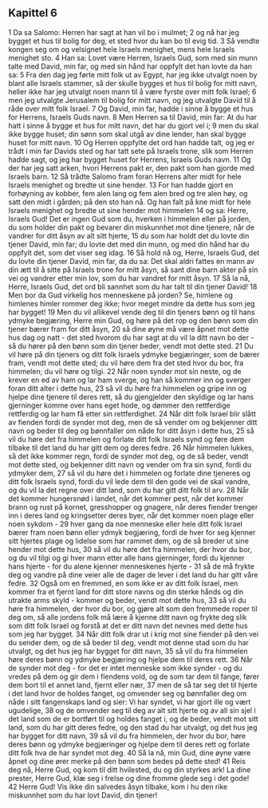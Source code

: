 ## Kapittel 6

1 Da sa Salomo: Herren har sagt at han vil bo i mulmet;
2 og nå har jeg bygget et hus til bolig for deg, et sted hvor du kan bo til evig tid.
3 Så vendte kongen seg om og velsignet hele Israels menighet, mens hele Israels menighet sto.
4 Han sa: Lovet være Herren, Israels Gud, som med sin munn talte med David, min far, og med sin hånd har oppfylt det han lovte da han sa:
5 Fra den dag jeg førte mitt folk ut av Egypt, har jeg ikke utvalgt noen by blant alle Israels stammer, så der skulle bygges et hus til bolig for mitt navn, heller ikke har jeg utvalgt noen mann til å være fyrste over mitt folk Israel;
6 men jeg utvalgte Jerusalem til bolig for mitt navn, og jeg utvalgte David til å råde over mitt folk Israel.
7 Og David, min far, hadde i sinne å bygge et hus for Herrens, Israels Guds navn.
8 Men Herren sa til David, min far: At du har hatt i sinne å bygge et hus for mitt navn, det har du gjort vel i;
9 men du skal ikke bygge huset; din sønn som skal utgå av dine lender, han skal bygge huset for mitt navn.
10 Og Herren oppfylte det ord han hadde talt, og jeg er trådt i min far Davids sted og har tatt sete på Israels trone, slik som Herren hadde sagt, og jeg har bygget huset for Herrens, Israels Guds navn.
11 Og der har jeg satt arken, hvori Herrens pakt er, den pakt som han gjorde med Israels barn.
12 Så trådte Salomo fram foran Herrens alter midt for hele Israels menighet og bredte ut sine hender.
13 For han hadde gjort en forhøyning av kobber, fem alen lang og fem alen bred og tre alen høy, og satt den midt i gården; på den sto han nå. Og han falt på kne midt for hele Israels menighet og bredte ut sine hender mot himmelen
14 og sa: Herre, Israels Gud! Det er ingen Gud som du, hverken i himmelen eller på jorden, du som holder din pakt og bevarer din miskunnhet mot dine tjenere, når de vandrer for ditt åsyn av alt sitt hjerte,
15 du som har holdt det du lovte din tjener David, min far; du lovte det med din munn, og med din hånd har du oppfylt det, som det viser seg idag.
16 Så hold nå og, Herre, Israels Gud, det du lovte din tjener David, min far, da du sa: Det skal aldri fattes en mann av din ætt til å sitte på Israels trone for mitt åsyn, så sant dine barn akter på sin vei og vandrer etter min lov, som du har vandret for mitt åsyn.
17 Så la nå, Herre, Israels Gud, det ord bli sannhet som du har talt til din tjener David!
18 Men bor da Gud virkelig hos menneskene på jorden? Se, himlene og himlenes himler rommer deg ikke; hvor meget mindre da dette hus som jeg har bygget!
19 Men du vil allikevel vende deg til din tjeners bønn og til hans ydmyke begjæring, Herre min Gud, og høre på det rop og den bønn som din tjener bærer fram for ditt åsyn,
20 så dine øyne må være åpnet mot dette hus dag og natt - det sted hvorom du har sagt at du vil la ditt navn bo der - så du hører på den bønn som din tjener beder, vendt mot dette sted.
21 Du vil høre på din tjeners og ditt folk Israels ydmyke begjæringer, som de bærer fram, vendt mot dette sted; du vil høre dem fra det sted hvor du bor, fra himmelen; du vil høre og tilgi.
22 Når noen synder mot sin neste, og de krever en ed av ham og lar ham sverge, og han så kommer inn og sverger foran ditt alter i dette hus,
23 så vil du høre fra himmelen og gripe inn og hjelpe dine tjenere til deres rett, så du gjengjelder den skyldige og lar hans gjerninger komme over hans eget hode, og dømmer den rettferdige rettferdig og lar ham få etter sin rettferdighet.
24 Når ditt folk Israel blir slått av fienden fordi de synder mot deg, men de så vender om og bekjenner ditt navn og beder til deg og bønnfaller om nåde for ditt åsyn i dette hus,
25 så vil du høre det fra himmelen og forlate ditt folk Israels synd og føre dem tilbake til det land du har gitt dem og deres fedre.
26 Når himmelen lukkes, så det ikke kommer regn, fordi de synder mot deg, og de så beder, vendt mot dette sted, og bekjenner ditt navn og vender om fra sin synd, fordi du ydmyker dem,
27 så vil du høre det i himmelen og forlate dine tjeneres og ditt folk Israels synd, fordi du vil lede dem til den gode vei de skal vandre, og du vil la det regne over ditt land, som du har gitt ditt folk til arv.
28 Når det kommer hungersnød i landet, når det kommer pest, når det kommer brann og rust på kornet, gresshopper og gnagere, når deres fiender trenger inn i deres land og kringsetter deres byer, når det kommer noen plage eller noen sykdom -
29 hver gang da noe menneske eller hele ditt folk Israel bærer fram noen bønn eller ydmyk begjæring, fordi de hver for seg kjenner sitt hjertes plage og lidelse som har rammet dem, og de så breder ut sine hender mot dette hus,
30 så vil du høre det fra himmelen, der hvor du bor, og du vil tilgi og gi hver mann etter alle hans gjerninger, fordi du kjenner hans hjerte - for du alene kjenner menneskenes hjerte -
31 så de må frykte deg og vandre på dine veier alle de dager de lever i det land du har gitt våre fedre.
32 Også om en fremmed, en som ikke er av ditt folk Israel, men kommer fra et fjernt land for ditt store navns og din sterke hånds og din utrakte arms skyld - kommer og beder, vendt mot dette hus,
33 så vil du høre fra himmelen, der hvor du bor, og gjøre alt som den fremmede roper til deg om, så alle jordens folk må lære å kjenne ditt navn og frykte deg slik som ditt folk Israel og forstå at det er ditt navn det nevnes med dette hus som jeg har bygget.
34 Når ditt folk drar ut i krig mot sine fiender på den vei du sender dem, og de så beder til deg, vendt mot denne stad som du har utvalgt, og det hus jeg har bygget for ditt navn,
35 så vil du fra himmelen høre deres bønn og ydmyke begjæring og hjelpe dem til deres rett.
36 Når de synder mot deg - for det er intet menneske som ikke synder - og du vredes på dem og gir dem i fiendens vold, og de som tar dem til fange, fører dem bort til et annet land, fjernt eller nær,
37 men de så tar seg det til hjerte i det land hvor de holdes fanget, og omvender seg og bønnfaller deg om nåde i sitt fangenskaps land og sier: Vi har syndet, vi har gjort ille og vært ugudelige,
38 og de omvender seg til deg av alt sitt hjerte og av all sin sjel i det land som de er bortført til og holdes fanget i, og de beder, vendt mot sitt land, som du har gitt deres fedre, og den stad du har utvalgt, og det hus jeg har bygget for ditt navn,
39 så vil du fra himmelen, der hvor du bor, høre deres bønn og ydmyke begjæringer og hjelpe dem til deres rett og forlate ditt folk hva de har syndet mot deg.
40 Så la nå, min Gud, dine øyne være åpnet og dine ører merke på den bønn som bedes på dette sted!
41 Reis deg nå, Herre Gud, og kom til ditt hvilested, du og din styrkes ark! La dine prester, Herre Gud, klæ seg i frelse og dine fromme glede seg i det gode!
42 Herre Gud! Vis ikke din salvedes åsyn tilbake, kom i hu den rike miskunnhet som du har lovt David, din tjener!
